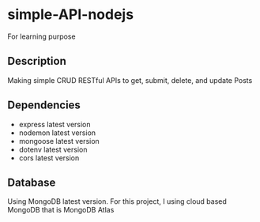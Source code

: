 # simple-API-nodejs

For learning purpose

## Description

Making simple CRUD RESTful APIs to get, submit, delete, and update Posts

## Dependencies

* express latest version
* nodemon latest version
* mongoose latest version
* dotenv latest version
* cors latest version

## Database

Using MongoDB latest version. For this project, I using cloud based MongoDB that is MongoDB Atlas

